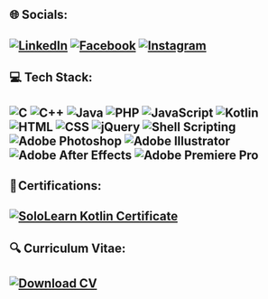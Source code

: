 🌐 Socials: 
---
[![LinkedIn](https://img.shields.io/badge/LinkedIn-Profile-blue?logo=linkedin)](https://www.linkedin.com/in/oussema-boussida/)
[![Facebook](https://img.shields.io/badge/Facebook-Profile-blue?logo=facebook)](https://www.facebook.com/oussema.boussida.3)
[![Instagram](https://img.shields.io/badge/Instagram-Profile-ff69b4?logo=instagram)](https://www.instagram.com/oussemabou_/)
---

💻 Tech Stack:
---
![C](https://img.shields.io/badge/C-Programming-blue)
![C++](https://img.shields.io/badge/C%2B%2B-Programming-blue)
![Java](https://img.shields.io/badge/Java-Programming-orange)
![PHP](https://img.shields.io/badge/PHP-Web%20Development-blue)
![JavaScript](https://img.shields.io/badge/JavaScript-Web%20Development-yellow)
![Kotlin](https://img.shields.io/badge/Kotlin-Android%20Development-orange)
![HTML](https://img.shields.io/badge/HTML-Web%20Development-orange)
![CSS](https://img.shields.io/badge/CSS-Web%20Development-blue)
![jQuery](https://img.shields.io/badge/jQuery-Web%20Development-blue)
![Shell Scripting](https://img.shields.io/badge/Shell%20Scripting-Scripting-green)
![Adobe Photoshop](https://img.shields.io/badge/Adobe%20Photoshop-Design-blue)
![Adobe Illustrator](https://img.shields.io/badge/Adobe%20Illustrator-Design-orange)
![Adobe After Effects](https://img.shields.io/badge/Adobe%20After%20Effects-Design-blue)
![Adobe Premiere Pro](https://img.shields.io/badge/Adobe%20Premiere%20Pro-Video%20Editing-blue)
---
📰 Certifications:
---
[![SoloLearn Kotlin Certificate](https://img.shields.io/badge/SoloLearn-Kotlin%20Certificate-34A853?logo=sololearn)](https://www.sololearn.com/certificates/CT-FIA8YJ9D)
---
🔍 Curriculum Vitae:
---
[![Download CV](https://img.shields.io/badge/Download-CV-brightgreen)](https://cvdesignr.com/p/64cc24989f1d4)
---
